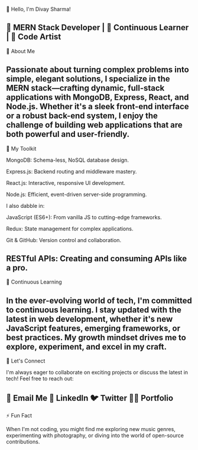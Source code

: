 

👋 Hello, I'm Divay Sharma!

🔗 MERN Stack Developer | 🌟 Continuous Learner | 🎨 Code Artist
---------------------------------------------------------------------------------------------------------------------------------------------------------------------------------------------------------------------
🚀 About Me

Passionate about turning complex problems into simple, elegant solutions, I specialize in the MERN stack—crafting dynamic, full-stack applications with MongoDB, Express, React, and Node.js. Whether it's a sleek front-end interface or a robust back-end system, I enjoy the challenge of building web applications that are both powerful and user-friendly.
---------------------------------------------------------------------------------------------------------------------------------------------------------------------------------------------------------------------
🔧 My Toolkit

MongoDB: Schema-less, NoSQL database design.

Express.js: Backend routing and middleware mastery.

React.js: Interactive, responsive UI development.

Node.js: Efficient, event-driven server-side programming.

I also dabble in:

JavaScript (ES6+): From vanilla JS to cutting-edge frameworks.

Redux: State management for complex applications.

Git & GitHub: Version control and collaboration.

RESTful APIs: Creating and consuming APIs like a pro.
----------------------------------------------------------------------------------------------------------------------------------------------------------------------------------------------------------------------
🌱 Continuous Learning

In the ever-evolving world of tech, I'm committed to continuous learning. I stay updated with the latest in web development, whether it's new JavaScript features, emerging frameworks, or best practices. My growth mindset drives me to explore, experiment, and excel in my craft.
---------------------------------------------------------------------------------------------------------------------------------------------------------------------------------------------------------------------
💬 Let's Connect

I'm always eager to collaborate on exciting projects or discuss the latest in tech! Feel free to reach out:

📧 Email Me
💼 LinkedIn
🐦 Twitter
👨‍💻 Portfolio
---------------------------------------------------------------------------------------------------------------------------------------------------------------------------------------------------------------------
⚡ Fun Fact

When I'm not coding, you might find me exploring new music genres, experimenting with photography, or diving into the world of open-source contributions.
